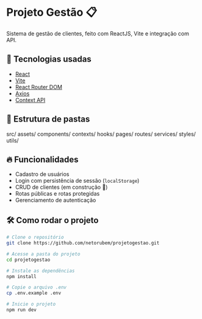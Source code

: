 # Projeto Gestão 📋

Sistema de gestão de clientes, feito com ReactJS, Vite e integração com API.

## 🚀 Tecnologias usadas

- [React](https://reactjs.org/)
- [Vite](https://vitejs.dev/)
- [React Router DOM](https://reactrouter.com/)
- [Axios](https://axios-http.com/)
- [Context API](https://react.dev/learn/scaling-up-with-reducer-and-context)

## 📂 Estrutura de pastas

src/ assets/ components/ contexts/ hooks/ pages/ routes/ services/ styles/ utils/


## 🔥 Funcionalidades

- Cadastro de usuários
- Login com persistência de sessão (`localStorage`)
- CRUD de clientes (em construção 🚧)
- Rotas públicas e rotas protegidas
- Gerenciamento de autenticação

## 🛠️ Como rodar o projeto

```bash
# Clone o repositório
git clone https://github.com/netorubem/projetogestao.git

# Acesse a pasta do projeto
cd projetogestao

# Instale as dependências
npm install

# Copie o arquivo .env
cp .env.example .env

# Inicie o projeto
npm run dev
